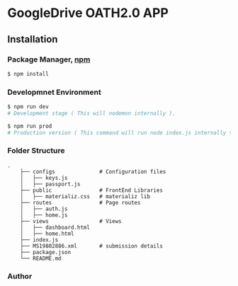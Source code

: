 # GoogleDrive OATH2.0 APP

## Installation

### Package Manager, [npm](https://www.npmjs.com)

```bash
$ npm install
```

### Developmnet Environment

```bash
$ npm run dev
# Development stage ( This will nodemon internally ).

$ npm run prod
# Production version ( This command will run node index.js internally to perform well in production environment ).

```

### Folder Structure
```
.
    ├── configs              # Configuration files 
    │   ├── keys.js          
    │   ├── passport.js      
    ├── public               # FrontEnd Libraries
    │   ├── materializ.css   # materializ lib
    ├── routes               # Page routes
    │   ├── auth.js          
    │   ├── home.js          
    ├── views                # Views
    │   ├── dashboard.html   
    │   ├── home.html       
    ├── index.js
    ├── MS19802886.xml       # submission details
    ├── package.json
    └── README.md
```
### Author
